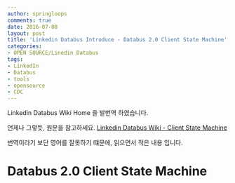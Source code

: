 ```yaml
---
author: springloops
comments: true
date: 2016-07-08
layout: post
title: 'Linkedin Databus Introduce - Databus 2.0 Client State Machine'
categories:
- OPEN SOURCE/Linedin Databus
tags:
- LinkedIn
- Databus
- tools
- opensource
- CDC
---
```


Linkedin Databus Wiki Home 을 발번역 하였습니다.

언제나 그렇듯, 원문을 참고하세요. [Linkedin Databus Wiki - Client State Machine](https://github.com/linkedin/databus/wiki/Databus-2.0-Client-State-Machine)

번역이라기 보단 영어를 잘못하기 떄문에, 읽으면서 적은 내용 입니다.

# Databus 2.0 Client State Machine

